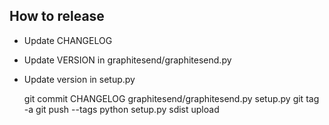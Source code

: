 How to release
-----------------

* Update CHANGELOG
* Update VERSION in graphitesend/graphitesend.py
* Update version in setup.py


	git commit CHANGELOG graphitesend/graphitesend.py setup.py
	git tag -a <version>
	git push --tags
    python setup.py sdist upload

